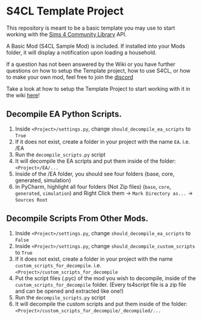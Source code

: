 # S4CL Template Project
This repository is meant to be a basic template you may use to start working with the [Sims 4 Community Library](https://github.com/ColonolNutty/Sims4CommunityLibrary) API.

A Basic Mod (S4CL Sample Mod) is included. If installed into your Mods folder, it will display a notification upon loading a household.

If a question has not been answered by the Wiki or you have further questions on how to setup the Template project, how to use S4CL, or how to make your own mod, feel free to join the [discord](https://discord.gg/fdCgyXkDZb)

Take a look at how to setup the Template Project to start working with it in the wiki [here](https://github.com/ColonolNutty/s4cl-template-project/wiki/Project-Setup)!

## Decompile EA Python Scripts.

1. Inside `<Project>/settings.py`, change `should_decompile_ea_scripts` to `True`
2. If it does not exist, create a folder in your project with the name `EA`. i.e. <Project>/EA
3. Run the `decompile_scripts.py` script
4. It will decompile the EA scripts and put them inside of the folder: `<Project>/EA/...`
5. Inside of the <Project>/EA folder, you should see four folders (base, core, generated, simulation)
6. In PyCharm, highlight all four folders (Not Zip files) (`base`, `core`, `generated`, `simulation`) and Right Click them -> `Mark Directory as...` -> `Sources Root`


## Decompile Scripts From Other Mods.

1. Inside `<Project>/settings.py`, change `should_decompile_ea_scripts` to `False`
2. Inside `<Project>/settings.py`, change `should_decompile_custom_scripts` to `True`
3. If it does not exist, create a folder in your project with the name `custom_scripts_for_decompile`. i.e. `<Project>/custom_scripts_for_decompile`
4. Put the script files (.pyc) of the mod you wish to decompile, inside of the `custom_scripts_for_decompile` folder. (Every ts4script file is a zip file and can be opened and extracted like one!)
5. Run the `decompile_scripts.py` script
6. It will decompile the custom scripts and put them inside of the folder: `<Project>/custom_scripts_for_decompile/_decompiled/...`
